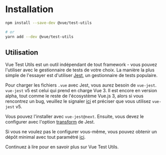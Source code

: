 # Installation

```bash
npm install --save-dev @vue/test-utils

# or
yarn add --dev @vue/test-utils
```

## Utilisation

Vue Test Utils est un outil indépendant de tout framework - vous pouvez l'utiliser avec le gestionnaire de tests de votre choix. La manière la plus simple de l'essayer est d'utiliser [Jest](https://jestjs.io/), un gestionnaire de tests populaire.

Pour charger les fichiers `.vue` avec Jest, vous aurez besoin de `vue-jest`. `vue-jest` v5 est celui qui prend en charge Vue 3. Il est encore en version alpha, tout comme le reste de l'écosystème Vue.js 3, alors si vous rencontrez un bug, veuillez le signaler [ici](https://github.com/vuejs/vue-jest/) et préciser que vous utilisez `vue-jest` v5.

Vous pouvez l'installer avec `vue-jest@next`. Ensuite, vous devez le configurer avec l'option [transform](https://jestjs.io/docs/en/configuration#transform-objectstring-pathtotransformer--pathtotransformer-object) de Jest.

Si vous ne voulez pas le configurer vous-même, vous pouvez obtenir un dépôt minimal avec tout paramétré [ici](https://github.com/lmiller1990/vtu-next-demo).

Continuez à lire pour en savoir plus sur Vue Test Utils.
